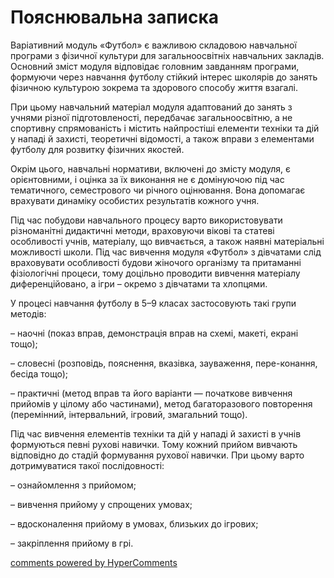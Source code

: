 <div id="hypercomments_widget" class="js-hypercomments-widget invisible"></div>

Пояснювальна записка
=============================

Варіативний модуль «Футбол» є важливою складовою навчальної програми з фізичної культури для загальноосвітніх навчальних закладів. Основний зміст модуля відповідає головним завданням програми, формуючи через навчання футболу стійкий інтерес школярів до занять фізичною культурою зокрема та здорового способу життя взагалі.

При цьому навчальний матеріал модуля адаптований до занять з учнями різної підготовленості, передбачає загальноосвітню, а не спортивну спрямованість і містить найпростіші елементи техніки та дій у нападі й захисті, теоретичні відомості, а також вправи з елементами футболу для розвитку фізичних якостей. 

Окрім цього, навчальні нормативи, включені до змісту модуля, є орієнтовними, і оцінка за їх виконання не є домінуючою під час тематичного, семестрового чи річного оцінювання. Вона допомагає врахувати динаміку особистих результатів кожного учня.

Під час побудови навчального процесу варто використовувати різноманітні дидактичні методи, враховуючи вікові та статеві особливості учнів, матеріалу, що вивчається, а також наявні матеріальні можливості школи. Під час вивчення модуля «Футбол» з дівчатами слід враховувати особливості будови жіночого організму та притаманні фізіологічні процеси, тому доцільно проводити вивчення матеріалу диференційовано, а ігри – окремо з дівчатами та хлопцями.

У процесі навчання футболу в 5–9 класах застосовують такі групи методів:

– наочні (показ вправ, демонстрація вправ на схемі, макеті, екрані тощо);

– словесні (розповідь, пояснення, вказівка, зауваження, пере-конання, бесіда тощо);

– практичні (метод вправ та його варіанти — початкове вивчення прийомів у цілому або частинами), метод багаторазового повторення (перемінний, інтервальний, ігровий, змагальний тощо).

Під час вивчення елементів техніки та дій у нападі й захисті в учнів формуються певні рухові навички. Тому кожний прийом вивчають відповідно до стадій формування рухової навички. При цьому варто дотримуватися такої послідовності: 

– ознайомлення з прийомом;

– вивчення прийому у спрощених умовах;

– вдосконалення прийому в умовах, близьких до ігрових;

– закріплення прийому в грі.

<div class="js-hypercomments-container">
    <a href="http://hypercomments.com" class="hc-link" title="comments widget">comments powered by HyperComments</a>
</div>